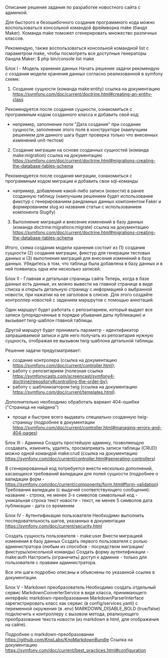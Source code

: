 Описание решения задания по разработке новостного сайта с админкой. 

Для быстрого и безошибочного создания программного кода можно воспользоваться консольной командой фреймворка make (бандл Maker). 
Команда make поможет сгенерировать множество различных классов.  

Рекомендую, также воспользоваться консольной командной list с параметром make, чтобы посмотреть все доступные генераторы бандла Maker:
$ php bin/console list make

Блок I - Модель хранения данных
Начать решение задачи рекомендую с создания модели хранения данных согласно реализованной в symfony схеме:

1. Создание сущности (команда make:entity)
ссылка на документацию https://symfony.com/doc/current/doctrine.html#creating-an-entity-class

Рекомендуется после создания сущности, ознакомиться с программным кодом созданного класса и добавить свой код:
- непример, заполнение поля "Дата создания" при создании сущности, заполнение этого поля в конструкторе
(наилучшим решением для данного шага будет проверка только что внесенных изменений unit-тестом)

2. Создание миграции на основе созданных сущностей (команда make:migration)
ссылка на документацию https://symfony.com/doc/current/doctrine.html#migrations-creating-the-database-tables-schema

Рекомендуется после создания миграции, ознакомиться с программным кодом миграции и добавить свои sql-команды
- например, добавление какой-либо записи (новости) в ранее созданную таблицу
(наилучшим решением будет использование фикстур с генерированием рандомных данных компонентом Faker 
и формированием slug из названия статьи с использованием компонента Slugify)

3. Выполнение миграций и внесение изменений в базу данных (команда doctrine:migrations:migrate)
ссылка на документацию https://symfony.com/doc/current/doctrine.html#migrations-creating-the-database-tables-schema

Итого, схема создания модели хранения состоит из (1) создания сущности (2) создания миграции, фикстур для генерации тестовых данных и (3) выполнения миграций для внесения изменений в базу данных.
Убедитесь в том, что таблица была добавлена в базу данных и в ней появилась одна или несколько записей.

Блок II - Главная и детальная страницы сайта
Теперь, когда в базе данных есть данные, их можно вывести на главной странице в виде списка и открыть детальную страницу с информацией о выбранной новости, 
при нажатии на ее заголовок в списке.
Для этого создайте контроллер новостей с заданием маршрутов с помощью аннотаций.

Один маршрут будет работать с репозитарием, который выдает все записи (упорядоченные в порядке убывания даты публикации)
и вызывает twig-шаблон главной таблицы.

Другой маршрут будет принимать параметр - идентификатор запрашиваемой записи и для него получать из репозитария нужную сущность,
отображая ее вызывом twig-шаблона детальной таблицы.

Решение задачи предусматривает:
- создание контролера (ссылка на документацию https://symfony.com/doc/current/controller.html);
- работу с репозитарием (полезная ссылка https://symfonycasts.com/screencast/symfony4-doctrine/repository#controlling-the-order-by); 
- работу с шаблонизатором twig (ссылка на документацию https://symfony.com/doc/current/templates.html).

Дополнительно необходимо обработать вариант 404-ошибки ("Страница не найдена") 
- проще и быстрее всего выдавать специально созданную twig-страницу
(подробнее в документации https://symfony.com/doc/current/controller.html#managing-errors-and-404-pages)

Блок III - Админка
Создать простейшую админку, позволяющую создавать, изменять, удалять, просматривать записи таблицы (CRUD) можно одной командой
make:crud (ссылка на документацию https://symfony.com/doc/current/controller.html#generating-controllers)

В сгенерированный код потребуется внести несколько дополнений, касающихся требований валидации для полей сущности
(подробнее о валидации форм - https://symfony.com/doc/current/components/form.html#form-validation)
Требования валидации (с выдачей соответствующего сообщения):
 название - строка, не менее 3-х символов
 символьный код - уникальная строка
 текст новости - текст, не менее 5 символов
 дата публикации - дата со временем

Блок IV - Аутентификации пользователя
Необходимо выполнить последовательность шагов, указанных в документации https://symfony.com/doc/current/security.html

Создать сущность пользователя - make:user
Внести миграцией изменения в базу данных
Создать первого пользователя с ролью администратора (любым из способов - посредством миграции/фикстуры/консольной команды)
Создать форму аутентификации - make:auth
Настроить (ограничить) доступ к админке - только для пользователя с правами администратора.

Все эти шаги подробно описаны и объяснены по указанной ссылке в документации.

Блок V - Markdown преобразователь
Необходимо создать отдельный сервис MarkdownConverterService в виде класса, принимающего интерфейс markdown-преобразования MarkdownParserInterface
зарегистрировать класс как сервис (в config/services.yaml) с переменной окружения (в .env) MARKDOWN_DISABLE_BOLD (true/false) 
подключить к контроллеру с вызовом метода, реализующего преобразование текста новости (из markdown в html, для отображения на сайте).

Подробнее о markdown-преобразовании https://github.com/KnpLabs/KnpMarkdownBundle
Ссылка на документацию https://symfony.com/doc/current/best_practices.html#configuration
